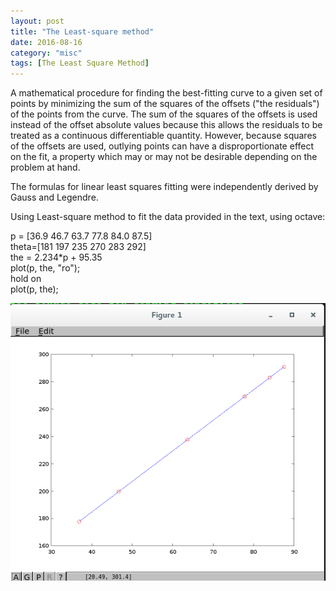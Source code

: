 ```yaml
---
layout: post
title: "The Least-square method"
date: 2016-08-16
category: "misc" 
tags: [The Least Square Method]
---
```


A mathematical procedure for finding the best-fitting curve to a given set of points by minimizing the sum of the squares of the offsets ("the residuals") of the points from the curve. The sum of the squares of the offsets is used instead of the offset absolute values because this allows the residuals to be treated as a continuous differentiable quantity. However, because squares of the offsets are used, outlying points can have a disproportionate effect on the fit, a property which may or may not be desirable depending on the problem at hand.   

The formulas for linear least squares fitting were independently derived by Gauss and Legendre.    

Using Least-square method to fit the data provided in the text, using octave:   

p = [36.9 46.7 63.7 77.8 84.0 87.5]   
theta=[181 197 235 270 283 292]   
the = 2.234*p + 95.35   
plot(p, the, "ro");   
hold on   
plot(p, the);  

![image](https://github.com/junhuawa/junhuawa.github.io/blob/master/screenshots/ordinaryleastsquarefit.png)  

